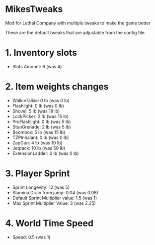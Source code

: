 # MikesTweaks
Mod for Lethal Company with multiple tweaks to make the game better

These are the default tweaks that are adjustable from the config file:
# 1. Inventory slots
- Slots Amount: 6 (was 4)
# 2. Item weights changes
  - WalkieTalkie: 0 lb (was 0 lb)
  - Flashlight: 0 lb (was 0 lb)
  - Shovel: 5 lb (was 18 lb)
  - LockPicker: 2 lb (was 15 lb)
  - ProFlashlight: 0 lb (was 5 lb)
  - StunGrenade: 2 lb (was 5 lb)
  - Boombox: 5 lb (was 15 lb)
  - TZPInhalant: 0 lb (was 0 lb)
  - ZapGun: 4 lb (was 10 lb)
  - Jetpack: 10 lb (was 50 lb)
  - ExtensionLadder: 0 lb (was 0 lb)
# 3. Player Sprint
- Sprint Longevity: 12 (was 5)
- Stamina Drain from jump: 0.04 (was 0.08)
- Default Sprint Multiplier value: 1.5 (was 1)
- Max Sprint Multiplier Value: 3 (was 2.25)
# 4. World Time Speed
- Speed: 0.5 (was 1)
